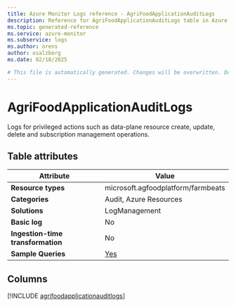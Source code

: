 ```yaml
---
title: Azure Monitor Logs reference - AgriFoodApplicationAuditLogs
description: Reference for AgriFoodApplicationAuditLogs table in Azure Monitor Logs.
ms.topic: generated-reference
ms.service: azure-monitor
ms.subservice: logs
ms.author: orens
author: osalzberg
ms.date: 02/18/2025

# This file is automatically generated. Changes will be overwritten. Do not change this file directly.
---
```


# AgriFoodApplicationAuditLogs

Logs for privileged actions such as data-plane resource create, update, delete and subscription management operations.


## Table attributes

|Attribute|Value|
|---|---|
|**Resource types**|microsoft.agfoodplatform/farmbeats|
|**Categories**|Audit, Azure Resources|
|**Solutions**| LogManagement|
|**Basic log**|No|
|**Ingestion-time transformation**|No|
|**Sample Queries**|[Yes](/azure/azure-monitor/reference/queries/agrifoodapplicationauditlogs)|



## Columns
  
[!INCLUDE [agrifoodapplicationauditlogs](~/reusable-content/ce-skilling/azure/includes/azure-monitor/reference/tables/agrifoodapplicationauditlogs-include.md)]
